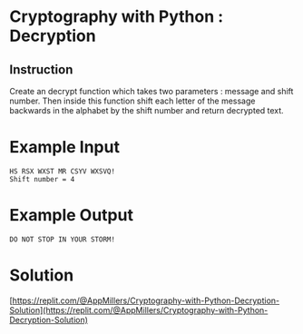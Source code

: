# Cryptography with Python : Decryption

## Instruction

Create an decrypt function which takes two parameters : message and shift number. Then inside this function shift each letter of the message backwards in the alphabet by the shift number and return decrypted text.

# Example Input

```
HS RSX WXST MR CSYV WXSVQ!
Shift number = 4
```

# Example Output 

```
DO NOT STOP IN YOUR STORM!
```




# Solution

[https://replit.com/@AppMillers/Cryptography-with-Python-Decryption-Solution](https://replit.com/@AppMillers/Cryptography-with-Python-Decryption-Solution)